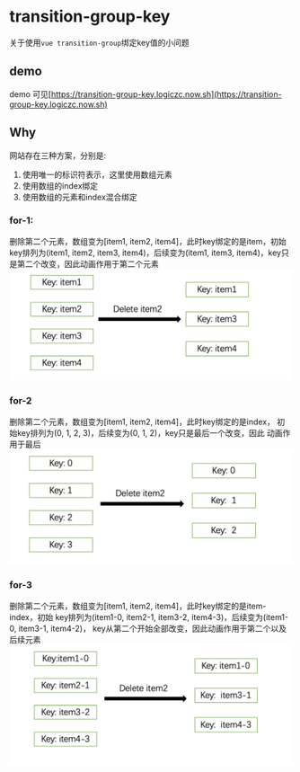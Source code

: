 # transition-group-key
关于使用`vue transition-group`绑定key值的小问题

## demo
demo 可见[https://transition-group-key.logiczc.now.sh](https://transition-group-key.logiczc.now.sh)

## Why
网站存在三种方案，分别是:
1. 使用唯一的标识符表示，这里使用数组元素
2. 使用数组的index绑定
3. 使用数组的元素和index混合绑定

### for-1:
删除第二个元素，数组变为[item1, item2, item4]，此时key绑定的是item，初始key排列为(item1, item2, item3, item4)，后续变为(item1, item3, item4)，key只是第二个改变，因此动画作用于第二个元素
![](./imgs/item.png)

### for-2
删除第二个元素，数组变为[item1, item2, item4]，此时key绑定的是index，
初始key排列为(0, 1, 2, 3)，后续变为(0, 1, 2)，key只是最后一个改变，因此
动画作用于最后
![](./imgs/index.png)

### for-3
删除第二个元素，数组变为[item1, item2, item4]，此时key绑定的是item-index，初始
key排列为(item1-0, item2-1, item3-2, item4-3)，后续变为(item1-0, item3-1, item4-2)，
key从第二个开始全部改变，因此动画作用于第二个以及后续元素
![](./imgs/mix.png)
